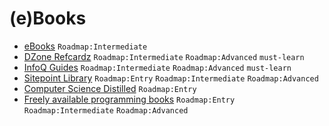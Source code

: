 # (e)Books

 - [eBooks](https://content.pivotal.io/ebooks) `Roadmap:Intermediate`
 - [DZone Refcardz](https://dzone.com/refcardz) `Roadmap:Intermediate` `Roadmap:Advanced` `must-learn`
 - [InfoQ Guides](https://www.infoq.com/minibooks) `Roadmap:Intermediate` `Roadmap:Advanced` `must-learn`
 - [Sitepoint Library](https://www.sitepoint.com/premium/library/) `Roadmap:Entry` `Roadmap:Intermediate` `Roadmap:Advanced`
 - [Computer Science Distilled](https://sourcemaking.com/computer-science-distilled) `Roadmap:Entry`
 - [Freely available programming books](https://github.com/EbookFoundation/free-programming-books) `Roadmap:Entry` `Roadmap:Intermediate` `Roadmap:Advanced`
